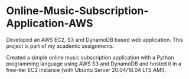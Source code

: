 # Online-Music-Subscription-Application-AWS
Developed an AWS EC2, S3 and DynamoDB based web application. This project is part of my academic assignments.

Created a simple online music subscription application with a Python programming language using AWS S3 and DynamoDB and hosted it in a free-tier EC2 instance (with Ubuntu
Server 20.04/18.04 LTS AMI).

